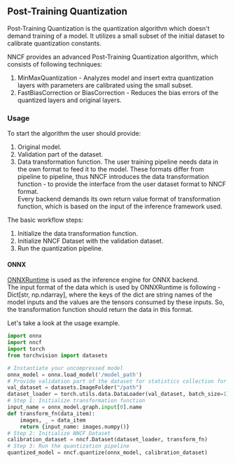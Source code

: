 

## Post-Training Quantization

Post-Training Quantization is the quantization algorithm which doesn't demand training of a model. 
It utilizes a small subset of the initial dataset to calibrate quantization constants.

NNCF provides an advanced Post-Training Quantization algorithm, which consists of following techniques:

1) MinMaxQuantization - Analyzes model and insert extra quantization layers
with parameters are calibrated using the small subset. 
2) FastBiasCorrection or BiasCorrection - Reduces the bias errors of the quantized layers and original layers.


### Usage

To start the algorithm the user should provide:
1) Original model.
2) Validation part of the dataset.
3) Data transformation function. The user training pipeline needs data in the own format to feed it to the model. 
These formats differ from pipeline to pipeline, thus NNCF introduces the data transformation function - 
to provide the interface from the user dataset format to NNCF format. \
Every backend demands its own return value format of transformation function, which is based on the input of the inference framework used.

The basic workflow steps:
1) Initialize the data transformation function.
2) Initialize NNCF Dataset with the validation dataset.
3) Run the quantization pipeline.


#### ONNX

[ONNXRuntime](https://onnxruntime.ai/) is used as the inference engine for ONNX backend. \
The input format of the data which is used by ONNXRuntime is following - Dict[str, np.ndarray], where the keys of the dict are string names of the model inputs and the values are the tensors consumed by these inputs.
So, the transformation function should return the data in this format.

Let's take a look at the usage example.

```python
import onnx
import nncf
import torch
from torchvision import datasets

# Instantiate your uncompressed model
onnx_model = onnx.load_model('/model_path')
# Provide validation part of the dataset for statistics collection for compression algorithm
val_dataset = datasets.ImageFolder("/path")
dataset_loader = torch.utils.data.DataLoader(val_dataset, batch_size=1)
# Step 1: Initialize transformation function
input_name = onnx_model.graph.input[0].name
def transform_fn(data_item):
    images, _ = data_item
    return {input_name: images.numpy()}
# Step 2: Initialize NNCF Dataset
calibration_dataset = nncf.Dataset(dataset_loader, transform_fn)
# Step 3: Run the quantization pipeline
quantized_model = nncf.quantize(onnx_model, calibration_dataset)
```

